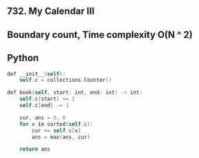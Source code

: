 ## 732. My Calendar III
## Boundary count, Time complexity O(N ^ 2)
## Python
```swift
def __init__(self):
    self.c = collections.Counter()

def book(self, start: int, end: int) -> int:
    self.c[start] += 1
    self.c[end] -= 1

    cur, ans = 0, 0
    for x in sorted(self.c):
        cur += self.c[x]
        ans = max(ans, cur)

    return ans
```
